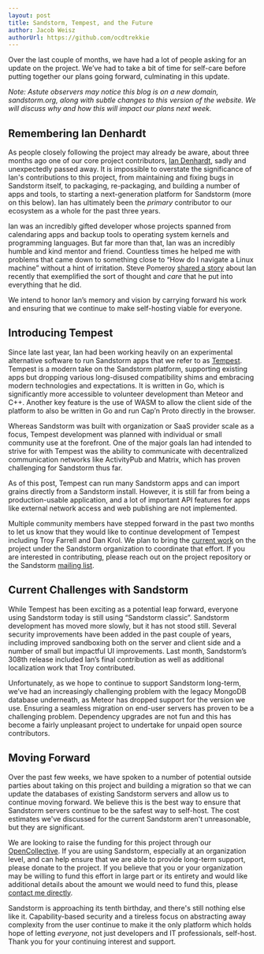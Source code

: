 ```yaml
---
layout: post
title: Sandstorm, Tempest, and the Future
author: Jacob Weisz
authorUrl: https://github.com/ocdtrekkie
---
```


Over the last couple of months, we have had a lot of people asking for an update on
the project. We’ve had to take a bit of time for self-care before putting together
our plans going forward, culminating in this update.

*Note: Astute observers may notice this blog is on a new domain, sandstorm.org,
along with subtle changes to this version of the website. We will discuss why and
how this will impact our plans next week.*

## Remembering Ian Denhardt

As people closely following the project may already be aware, about three months
ago one of our core project contributors, [Ian Denhardt][1], sadly and unexpectedly
passed away. It is impossible to overstate the significance of Ian's contributions
to this project, from maintaining and fixing bugs in Sandstorm itself, to packaging,
re-packaging, and building a number of apps and tools, to starting a next-generation
platform for Sandstorm (more on this below). Ian has ultimately been the *primary*
contributor to our ecosystem as a whole for the past three years.

Ian was an incredibly gifted developer whose projects spanned from calendaring apps
and backup tools to operating system kernels and programming languages. But far more
than that, Ian was an incredibly humble and kind mentor and friend. Countless times
he helped me with problems that came down to something close to “How do I navigate a
Linux machine” without a hint of irritation. Steve Pomeroy [shared a story][2] about
Ian recently that exemplified the sort of thought and *care* that he put into
everything that he did.

We intend to honor Ian’s memory and vision by carrying forward his work and ensuring
that we continue to make self-hosting viable for everyone.

## Introducing Tempest

Since late last year, Ian had been working heavily on an experimental alternative
software to run Sandstorm apps that we refer to as [Tempest][3]. Tempest is a modern
take on the Sandstorm platform, supporting existing apps but dropping various
long-disused compatibility shims and embracing modern technologies and expectations.
It is written in Go, which is significantly more accessible to volunteer development
than Meteor and C++. Another key feature is the use of WASM to allow the client side
of the platform to also be written in Go and run Cap’n Proto directly in the browser.

Whereas Sandstorm was built with organization or SaaS provider scale as a focus,
Tempest development was planned with individual or small community use at the
forefront. One of the major goals Ian had intended to strive for with Tempest was the
ability to communicate with decentralized communication networks like ActivityPub and
Matrix, which has proven challenging for Sandstorm thus far.

As of this post, Tempest can run many Sandstorm apps and can import grains directly
from a Sandstorm install. However, it is still far from being a production-usable
application, and a lot of important API features for apps like external network access
and web publishing are not implemented.

Multiple community members have stepped forward in the past two months to let us know
that they would like to continue development of Tempest including Troy Farrell and Dan
Krol. We plan to bring the [current work][4] on the project under the Sandstorm
organization to coordinate that effort. If you are interested in contributing, please
reach out on the project repository or the Sandstorm [mailing list][5].

## Current Challenges with Sandstorm 

While Tempest has been exciting as a potential leap forward, everyone using Sandstorm
today is still using “Sandstorm classic”. Sandstorm development has moved more slowly,
but it has not stood still. Several security improvements have been added in the past
couple of years, including improved sandboxing both on the server and client side and
a number of small but impactful UI improvements. Last month, Sandstorm’s 308th release
included Ian’s final contribution as well as additional localization work that Troy
contributed.

Unfortunately, as we hope to continue to support Sandstorm long-term, we’ve had an
increasingly challenging problem with the legacy MongoDB database underneath, as Meteor
has dropped support for the version we use. Ensuring a seamless migration on end-user
servers has proven to be a challenging problem. Dependency upgrades are not fun and
this has become a fairly unpleasant project to undertake for unpaid open source
contributors.

## Moving Forward

Over the past few weeks, we have spoken to a number of potential outside parties about
taking on this project and building a migration so that we can update the databases of
existing Sandstorm servers and allow us to continue moving forward. We believe this is
the best way to ensure that Sandstorm servers continue to be the safest way to
self-host. The cost estimates we've discussed for the current Sandstorm aren't
unreasonable, but they are significant.

We are looking to raise the funding for this project through our [OpenCollective][6].
If you are using Sandstorm, especially at an organization level, and can help ensure
that we are able to provide long-term support, please donate to the project. If you
believe that you or your organization may be willing to fund this effort in large part
or its entirety and would like additional details about the amount we would need to fund
this, please [contact me directly][7].

Sandstorm is approaching its tenth birthday, and there's still nothing else like it.
Capability-based security and a tireless focus on abstracting away complexity from the
user continue to make it the only platform which holds hope of letting *everyone*, not
just developers and IT professionals, self-host. Thank you for your continuing interest
and support.

[1]: https://github.com/zenhack
[2]: https://staticfree.info/ian/
[3]: https://web.archive.org/web/20230728221625/https://zenhack.net/2023/01/06/introducing-tempest.html
[4]: https://github.com/troyjfarrell/tempest
[5]: https://groups.google.com/g/sandstorm-dev
[6]: https://opencollective.com/sandstormcommunity
[7]: mailto:inbox@jacobweisz.com
